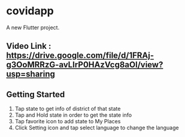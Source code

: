 # covidapp

A new Flutter project.

## Video Link : https://drive.google.com/file/d/1FRAj-g3OoMRRzG-avLIrP0HAzVcg8aOl/view?usp=sharing
## Getting Started

1. Tap state to get info of district of that state
2. Tap and Hold state in order to get the state info 
3. Tap favorite icon to add state to My Places
4. Click Setting icon and tap select language to change the language

